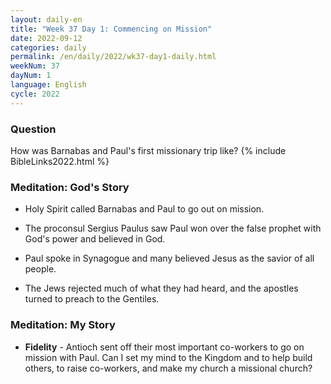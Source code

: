 ```yaml
---
layout: daily-en
title: "Week 37 Day 1: Commencing on Mission"
date: 2022-09-12
categories: daily
permalink: /en/daily/2022/wk37-day1-daily.html
weekNum: 37
dayNum: 1
language: English
cycle: 2022
---
```

### Question     
How was Barnabas and Paul's first missionary trip like?
{% include BibleLinks2022.html %} 

### Meditation: God's Story   
+ Holy Spirit called Barnabas and Paul to go out on mission. 

+ The proconsul Sergius Paulus saw Paul won over the false prophet with God's power and believed in God. 

+ Paul spoke in Synagogue and many believed Jesus as the savior of all people. 

+ The Jews rejected much of what they had heard, and the apostles turned to preach to the Gentiles. 

### Meditation: My Story   
+ **Fidelity** - Antioch sent off their most important co-workers to go on mission with Paul. Can I set my mind to the Kingdom and to help build others, to raise co-workers, and make my church a missional church? 
